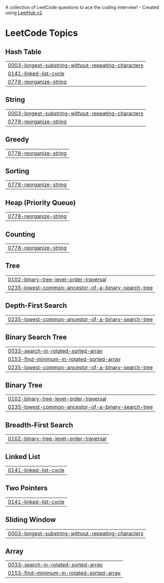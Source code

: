 A collection of LeetCode questions to ace the coding interview! - Created using [LeetHub v2](https://github.com/arunbhardwaj/LeetHub-2.0)
<!---LeetCode Topics Start-->
# LeetCode Topics
## Hash Table
|  |
| ------- |
| [0003-longest-substring-without-repeating-characters](https://github.com/EnockKal/LeetCode/tree/master/0003-longest-substring-without-repeating-characters) |
| [0141-linked-list-cycle](https://github.com/EnockKal/LeetCode/tree/master/0141-linked-list-cycle) |
| [0778-reorganize-string](https://github.com/EnockKal/LeetCode/tree/master/0778-reorganize-string) |
## String
|  |
| ------- |
| [0003-longest-substring-without-repeating-characters](https://github.com/EnockKal/LeetCode/tree/master/0003-longest-substring-without-repeating-characters) |
| [0778-reorganize-string](https://github.com/EnockKal/LeetCode/tree/master/0778-reorganize-string) |
## Greedy
|  |
| ------- |
| [0778-reorganize-string](https://github.com/EnockKal/LeetCode/tree/master/0778-reorganize-string) |
## Sorting
|  |
| ------- |
| [0778-reorganize-string](https://github.com/EnockKal/LeetCode/tree/master/0778-reorganize-string) |
## Heap (Priority Queue)
|  |
| ------- |
| [0778-reorganize-string](https://github.com/EnockKal/LeetCode/tree/master/0778-reorganize-string) |
## Counting
|  |
| ------- |
| [0778-reorganize-string](https://github.com/EnockKal/LeetCode/tree/master/0778-reorganize-string) |
## Tree
|  |
| ------- |
| [0102-binary-tree-level-order-traversal](https://github.com/EnockKal/LeetCode/tree/master/0102-binary-tree-level-order-traversal) |
| [0235-lowest-common-ancestor-of-a-binary-search-tree](https://github.com/EnockKal/LeetCode/tree/master/0235-lowest-common-ancestor-of-a-binary-search-tree) |
## Depth-First Search
|  |
| ------- |
| [0235-lowest-common-ancestor-of-a-binary-search-tree](https://github.com/EnockKal/LeetCode/tree/master/0235-lowest-common-ancestor-of-a-binary-search-tree) |
## Binary Search Tree
|  |
| ------- |
| [0033-search-in-rotated-sorted-array](https://github.com/EnockKal/LeetCode/tree/master/0033-search-in-rotated-sorted-array) |
| [0153-find-minimum-in-rotated-sorted-array](https://github.com/EnockKal/LeetCode/tree/master/0153-find-minimum-in-rotated-sorted-array) |
| [0235-lowest-common-ancestor-of-a-binary-search-tree](https://github.com/EnockKal/LeetCode/tree/master/0235-lowest-common-ancestor-of-a-binary-search-tree) |
## Binary Tree
|  |
| ------- |
| [0102-binary-tree-level-order-traversal](https://github.com/EnockKal/LeetCode/tree/master/0102-binary-tree-level-order-traversal) |
| [0235-lowest-common-ancestor-of-a-binary-search-tree](https://github.com/EnockKal/LeetCode/tree/master/0235-lowest-common-ancestor-of-a-binary-search-tree) |
## Breadth-First Search
|  |
| ------- |
| [0102-binary-tree-level-order-traversal](https://github.com/EnockKal/LeetCode/tree/master/0102-binary-tree-level-order-traversal) |
## Linked List
|  |
| ------- |
| [0141-linked-list-cycle](https://github.com/EnockKal/LeetCode/tree/master/0141-linked-list-cycle) |
## Two Pointers
|  |
| ------- |
| [0141-linked-list-cycle](https://github.com/EnockKal/LeetCode/tree/master/0141-linked-list-cycle) |
## Sliding Window
|  |
| ------- |
| [0003-longest-substring-without-repeating-characters](https://github.com/EnockKal/LeetCode/tree/master/0003-longest-substring-without-repeating-characters) |
## Array
|  |
| ------- |
| [0033-search-in-rotated-sorted-array](https://github.com/EnockKal/LeetCode/tree/master/0033-search-in-rotated-sorted-array) |
| [0153-find-minimum-in-rotated-sorted-array](https://github.com/EnockKal/LeetCode/tree/master/0153-find-minimum-in-rotated-sorted-array) |
<!---LeetCode Topics End-->